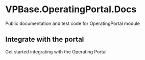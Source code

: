 # VPBase.OperatingPortal.Docs
 Public documentation and test code for OperatingPortal module

## Integrate with the portal
Get started integrating with the Operating Portal
